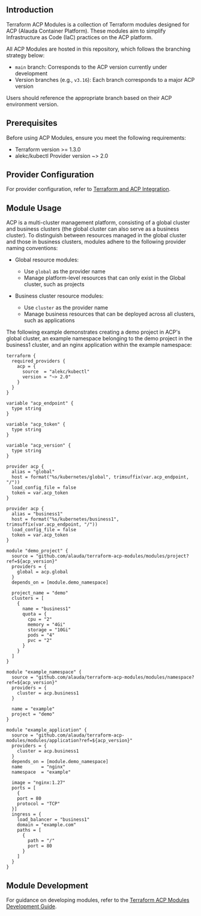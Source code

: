 ## Introduction
Terraform ACP Modules is a collection of Terraform modules designed for ACP (Alauda Container Platform). These modules aim to simplify Infrastructure as Code (IaC) practices on the ACP platform.

All ACP Modules are hosted in this repository, which follows the branching strategy below:

- `main` branch: Corresponds to the ACP version currently under development
- Version branches (e.g., `v3.16`): Each branch corresponds to a major ACP version

Users should reference the appropriate branch based on their ACP environment version.

## Prerequisites
Before using ACP Modules, ensure you meet the following requirements:

- Terraform version >= 1.3.0
- alekc/kubectl Provider version ~> 2.0

## Provider Configuration
For provider configuration, refer to [Terraform and ACP Integration](https://github.com/alauda/acp-iac-guide/blob/main/guide/acp_terraform_integration.md).

## Module Usage

ACP is a multi-cluster management platform, consisting of a global cluster and business clusters (the global cluster can also serve as a business cluster). To distinguish between resources managed in the global cluster and those in business clusters, modules adhere to the following provider naming conventions:

- Global resource modules:
    - Use `global` as the provider name
    - Manage platform-level resources that can only exist in the Global cluster, such as projects

- Business cluster resource modules:
    - Use `cluster` as the provider name
    - Manage business resources that can be deployed across all clusters, such as applications

The following example demonstrates creating a demo project in ACP's global cluster, an example namespace belonging to the demo project in the business1 cluster, and an nginx application within the example namespace:

```hcl
terraform {
  required_providers {
    acp = {
      source  = "alekc/kubectl"
      version = "~> 2.0"
    }
  }
}

variable "acp_endpoint" {
  type string
}

variable "acp_token" {
  type string
}

variable "acp_version" {
  type string
}

provider acp {
  alias = "global"
  host = format("%s/kubernetes/global", trimsuffix(var.acp_endpoint, "/"))
  load_config_file = false
  token = var.acp_token
}

provider acp {
  alias = "business1"
  host = format("%s/kubernetes/business1", trimsuffix(var.acp_endpoint, "/"))
  load_config_file = false
  token = var.acp_token
}

module "demo_project" {
  source = "github.com/alauda/terraform-acp-modules/modules/project?ref=${acp_version}"
  providers = {
    global = acp.global
  }
  depends_on = [module.demo_namespace]
  
  project_name = "demo"
  clusters = [
    {
      name = "business1"
      quota = {
        cpu = "2"
        memory = "4Gi"
        storage = "10Gi"
        pods = "4"
        pvc = "2"
      }
    }
  ]
}

module "example_namespace" {
  source = "github.com/alauda/terraform-acp-modules/modules/namespace?ref=${acp_version}"
  providers = {
    cluster = acp.business1
  }
  
  name = "example"
  project = "demo"
}

module "example_application" {
  source = "github.com/alauda/terraform-acp-modules/modules/application?ref=${acp_version}"
  providers = {
    cluster = acp.business1
  }
  depends_on = [module.demo_namespace]
  name       = "nginx"
  namespace  = "example"

  image = "nginx:1.27"
  ports = [
    {
    port = 80
    protocol = "TCP"
  }]
  ingress = {
    load_balancer = "business1"
    domain = "example.com"
    paths = [
      {
        path = "/"
        port = 80
      }
    ]
  }
}
```

## Module Development
For guidance on developing modules, refer to the [Terraform ACP Modules Development Guide](./Development.md).